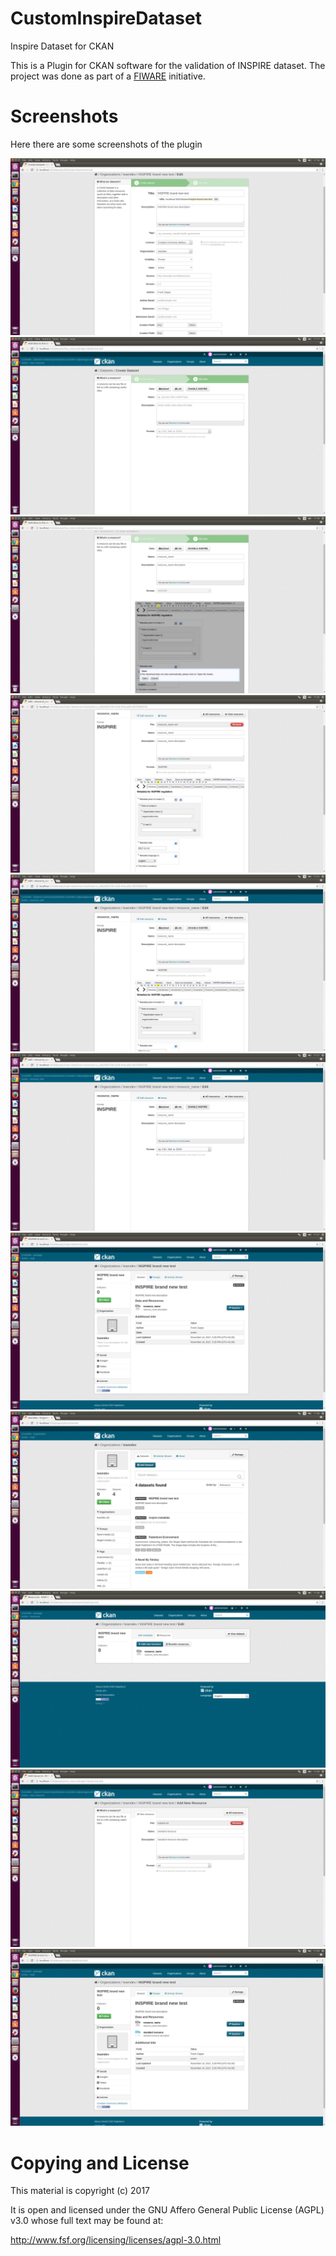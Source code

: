 # CustomInspireDataset
Inspire Dataset for CKAN

This is a Plugin for CKAN software for the validation of INSPIRE dataset.
The project was done as part of a [FIWARE](https://www.fiware.org/) initiative.


# Screenshots
Here there are some screenshots of the plugin

![1](https://github.com/trullox/CustomInspireDataset/blob/master/Screenshots/1.png)
![2](https://github.com/trullox/CustomInspireDataset/blob/master/Screenshots/2.png)
![3](https://github.com/trullox/CustomInspireDataset/blob/master/Screenshots/3.png)
![4](https://github.com/trullox/CustomInspireDataset/blob/master/Screenshots/4.png)
![5](https://github.com/trullox/CustomInspireDataset/blob/master/Screenshots/5.png)
![6](https://github.com/trullox/CustomInspireDataset/blob/master/Screenshots/6.png)
![7](https://github.com/trullox/CustomInspireDataset/blob/master/Screenshots/7.png)
![8](https://github.com/trullox/CustomInspireDataset/blob/master/Screenshots/8.png)
![9](https://github.com/trullox/CustomInspireDataset/blob/master/Screenshots/9.png)
![10](https://github.com/trullox/CustomInspireDataset/blob/master/Screenshots/10.png)
![11](https://github.com/trullox/CustomInspireDataset/blob/master/Screenshots/11.png)


# Copying and License
This material is copyright (c) 2017

It is open and licensed under the GNU Affero General Public License (AGPL) v3.0 whose full text may be found at:

http://www.fsf.org/licensing/licenses/agpl-3.0.html


